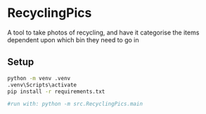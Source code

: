 # RecyclingPics

A tool to take photos of recycling, and have it categorise the items dependent upon which bin they need to go in

## Setup

```bash
python -m venv .venv
.venv\Scripts\activate
pip install -r requirements.txt

#run with: python -m src.RecyclingPics.main
